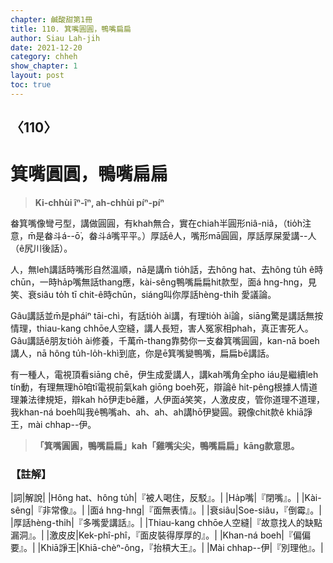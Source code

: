 ```yaml
---
chapter: 鹹酸甜第1冊
title: 110. 箕嘴圓圓，鴨嘴扁扁
author: Siau Lah-jih
date: 2021-12-20
category: chheh
show_chapter: 1
layout: post
toc: true
---
```

  
## 〈110〉
# 箕嘴圓圓，鴨嘴扁扁
>**Ki-chhùi îⁿ-îⁿ, ah-chhùi píⁿ-píⁿ**
 
畚箕嘴像彎弓型，講做圓圓，有khah無合，實在chiah半圓形niâ-niâ，（tio̍h注意，m̄是畚斗á--ō͘，畚斗á嘴平平。）厚話ê人，嘴形mā圓圓，厚話厚屎愛講--人（ê尻川後話）。

人，無leh講話時嘴形自然溫順，nā是講m̄ tio̍h話，去hông hat、去hông tu̍h ê時chūn，一時ha̍p嘴無話thang應，kài-sêng鴨嘴扁扁hit款型，面á hng-hng，見笑、衰siâu to̍h tī chit-ê時chūn，siáng叫你厚話hèng-thi̍h 愛議論。

Gâu講話並m̄是pháiⁿ tāi-chì，有話tio̍h ài講，有理tio̍h ài論，siāng驚是講話無按情理，thiau-kang chhōe人空縫，講人長短，害人冤家相phah，真正害死人。Gâu講話ê朋友tio̍h ài修養，千萬m̄-thang靠勢你一支畚箕嘴圓圓，kan-nā boeh講人，nā hông tu̍h-lo̍h-khì到底，你是ē箕嘴變鴨嘴，扁扁bē講話。

有一種人，電視頂看siāng chē，伊生成愛講人，講kah嘴角全pho iáu是繼續leh tín動，有理無理hō͘咱tī電視前氣kah giōng boeh死，辯論ê hit-pêng根據人情道理兼法律規矩，辯kah hō͘伊走bē離，人伊面á笑笑，人激皮皮，管你道理不道理，我khan-ná boeh叫我ê鴨嘴ah、ah、ah、ah講hō͘伊變圓。親像chit款ê khiā諍王，mài chhap--伊。

>**「箕嘴圓圓，鴨嘴扁扁」kah「雞嘴尖尖，鴨嘴扁扁」kāng款意思。**

### 【註解】

|詞|解說|
|Hông hat、hông tu̍h|『被人喝住，反駁』。|
|Ha̍p嘴|『閉嘴』。|
|Kài-sêng|『非常像』。|
|面á hng-hng|『面無表情』。|
|衰siâu|Soe-siâu，『倒霉』。|
|厚話hèng-thi̍h|『多嘴愛講話』。|
|Thiau-kang chhōe人空縫|『故意找人的缺點漏洞』。|
|激皮皮|Kek-phî-phî，『面皮裝得厚厚的』。|
|Khan-ná boeh|『偏偏要』。|
|Khiā諍王|Khiā-chèⁿ-ông，『抬槓大王』。|
|Mài chhap--伊|『別理他』。|